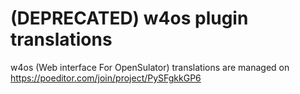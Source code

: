 # (DEPRECATED) w4os plugin translations

w4os (Web interface For OpenSulator) translations are managed on <https://poeditor.com/join/project/PySFgkkGP6>

